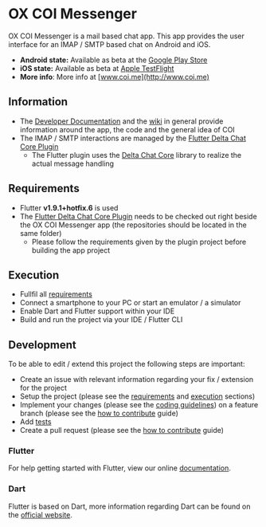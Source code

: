 # OX COI Messenger

OX COI Messenger is a mail based chat app. This app provides the user interface for an IMAP / SMTP based chat on Android and iOS.

- **Android state:** Available as beta at the [Google Play Store](https://play.google.com/store/apps/details?id=com.openxchange.oxcoi)
- **iOS state:** Available as beta at [Apple TestFlight](https://testflight.apple.com/join/VoqodiHt)
- **More info**: More info at [www.coi.me](http://www.coi.me)

## Information
- The [Developer Documentation](https://github.com/open-xchange/ox-coi/wiki/Developer-Documentation) and the [wiki](https://github.com/open-xchange/ox-coi/wiki) in general provide information around the app, the code and the general idea of COI
- The IMAP / SMTP interactions are managed by the [Flutter Delta Chat Core Plugin](https://github.com/open-xchange/flutter-deltachat-core)
  - The Flutter plugin uses the [Delta Chat Core](https://github.com/deltachat/deltachat-core-rust) library to realize the actual message handling

## Requirements
- Flutter **v1.9.1+hotfix.6** is used
- The [Flutter Delta Chat Core Plugin](https://github.com/open-xchange/flutter-deltachat-core) needs to be checked out right beside the OX COI Messenger app (the repositories should be located in the same folder)
  - Please follow the requirements given by the plugin project before building the app project

## Execution
- Fullfil all [requirements](https://github.com/open-xchange/ox-coi#requirements)
- Connect a smartphone to your PC or start an emulator / a simulator
- Enable Dart and Flutter support within your IDE
- Build and run the project via your IDE / Flutter CLI

## Development
To be able to edit / extend this project the following steps are important:

- Create an issue with relevant information regarding your fix / extension for the project
- Setup the project (please see the [requirements](https://github.com/open-xchange/ox-coi#requirements) and [execution](https://github.com/open-xchange/ox-coi#execution) sections)
- Implement your changes (please see the [coding guidelines](https://github.com/open-xchange/ox-coi/wiki/Coding-Guidelines)) on a feature branch (please see the [how to contribute](https://github.com/open-xchange/ox-coi/wiki/How-to-contribute) guide)
- Add [tests](https://github.com/open-xchange/ox-coi/wiki/Testing)
- Create a pull request (please see the [how to contribute](https://github.com/open-xchange/ox-coi/wiki/How-to-contribute) guide)

### Flutter 

For help getting started with Flutter, view our online [documentation](https://flutter.io/).

### Dart

Flutter is based on Dart, more information regarding Dart can be found on the [official website](https://www.dartlang.org/).
